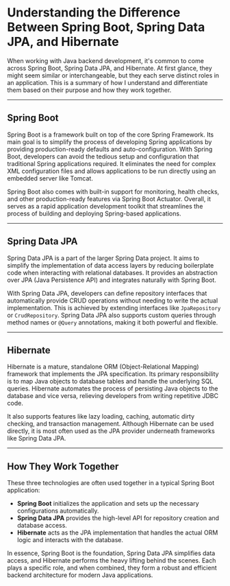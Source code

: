 # Understanding the Difference Between Spring Boot, Spring Data JPA, and Hibernate

When working with Java backend development, it's common to come across Spring Boot, Spring Data JPA, and Hibernate. At first glance, they might seem similar or interchangeable, but they each serve distinct roles in an application. This is a summary of how I understand and differentiate them based on their purpose and how they work together.

---

## Spring Boot

Spring Boot is a framework built on top of the core Spring Framework. Its main goal is to simplify the process of developing Spring applications by providing production-ready defaults and auto-configuration. With Spring Boot, developers can avoid the tedious setup and configuration that traditional Spring applications required. It eliminates the need for complex XML configuration files and allows applications to be run directly using an embedded server like Tomcat.

Spring Boot also comes with built-in support for monitoring, health checks, and other production-ready features via Spring Boot Actuator. Overall, it serves as a rapid application development toolkit that streamlines the process of building and deploying Spring-based applications.

---

## Spring Data JPA

Spring Data JPA is a part of the larger Spring Data project. It aims to simplify the implementation of data access layers by reducing boilerplate code when interacting with relational databases. It provides an abstraction over JPA (Java Persistence API) and integrates naturally with Spring Boot.

With Spring Data JPA, developers can define repository interfaces that automatically provide CRUD operations without needing to write the actual implementation. This is achieved by extending interfaces like `JpaRepository` or `CrudRepository`. Spring Data JPA also supports custom queries through method names or `@Query` annotations, making it both powerful and flexible.

---

## Hibernate

Hibernate is a mature, standalone ORM (Object-Relational Mapping) framework that implements the JPA specification. Its primary responsibility is to map Java objects to database tables and handle the underlying SQL queries. Hibernate automates the process of persisting Java objects to the database and vice versa, relieving developers from writing repetitive JDBC code.

It also supports features like lazy loading, caching, automatic dirty checking, and transaction management. Although Hibernate can be used directly, it is most often used as the JPA provider underneath frameworks like Spring Data JPA.

---

## How They Work Together

These three technologies are often used together in a typical Spring Boot application:

- **Spring Boot** initializes the application and sets up the necessary configurations automatically.
- **Spring Data JPA** provides the high-level API for repository creation and database access.
- **Hibernate** acts as the JPA implementation that handles the actual ORM logic and interacts with the database.

In essence, Spring Boot is the foundation, Spring Data JPA simplifies data access, and Hibernate performs the heavy lifting behind the scenes. Each plays a specific role, and when combined, they form a robust and efficient backend architecture for modern Java applications.

